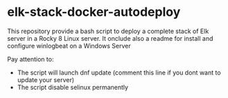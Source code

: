 # elk-stack-docker-autodeploy
This repository provide a bash script to deploy a complete stack of Elk server in a Rocky 8 Linux server. It onclude also a readme for install and configure winlogbeat on a Windows Server

Pay attention to:

- The script will launch dnf update (comment this line if you dont want to update your server)
- The script disable selinux permanently
